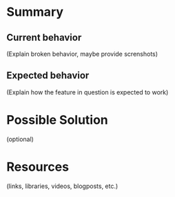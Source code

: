 # Summary

## Current behavior
(Explain broken behavior, maybe provide screnshots)

## Expected behavior
(Explain how the feature in question is expected to work)

# Possible Solution
(optional)

# Resources
(links, libraries, videos, blogposts, etc.)
